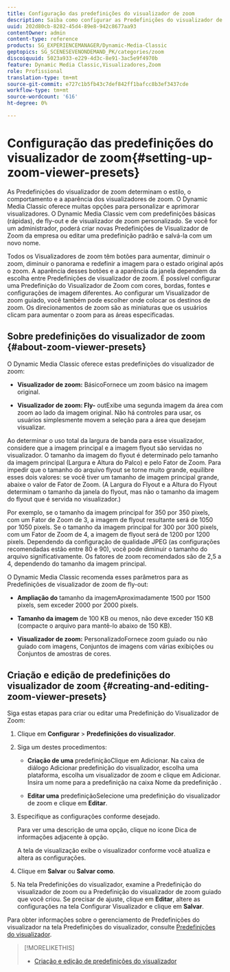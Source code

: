 ```yaml
---
title: Configuração das predefinições do visualizador de zoom
description: Saiba como configurar as Predefinições do visualizador de zoom.
uuid: 202d80cb-8282-45d4-89e8-942c8677aa93
contentOwner: admin
content-type: reference
products: SG_EXPERIENCEMANAGER/Dynamic-Media-Classic
geptopics: SG_SCENESEVENONDEMAND_PK/categories/zoom
discoiquuid: 5023a933-e229-4d3c-8e91-3ac5e9f4970b
feature: Dynamic Media Classic,Visualizadores,Zoom
role: Profissional
translation-type: tm+mt
source-git-commit: e727c1b5fb43c7def842ff1bafcc8b3ef3437cde
workflow-type: tm+mt
source-wordcount: '616'
ht-degree: 0%

---
```



# Configuração das predefinições do visualizador de zoom{#setting-up-zoom-viewer-presets}

As Predefinições do visualizador de zoom determinam o estilo, o comportamento e a aparência dos visualizadores de zoom. O Dynamic Media Classic oferece muitas opções para personalizar e aprimorar visualizadores. O Dynamic Media Classic vem com predefinições básicas (rápidas), de fly-out e de visualizador de zoom personalizado. Se você for um administrador, poderá criar novas Predefinições de Visualizador de Zoom da empresa ou editar uma predefinição padrão e salvá-la com um novo nome.

Todos os Visualizadores de zoom têm botões para aumentar, diminuir o zoom, diminuir o panorama e redefinir a imagem para o estado original após o zoom. A aparência desses botões e a aparência da janela dependem da escolha entre Predefinições de visualizador de zoom. É possível configurar uma Predefinição do Visualizador de Zoom com cores, bordas, fontes e configurações de imagem diferentes. Ao configurar um Visualizador de zoom guiado, você também pode escolher onde colocar os destinos de zoom. Os direcionamentos de zoom são as miniaturas que os usuários clicam para aumentar o zoom para as áreas especificadas.

## Sobre predefinições do visualizador de zoom {#about-zoom-viewer-presets}

O Dynamic Media Classic oferece estas predefinições do visualizador de zoom:

* **Visualizador de zoom:**
BásicoFornece um zoom básico na imagem original.

* **Visualizador de zoom: Fly-**
outExibe uma segunda imagem da área com zoom ao lado da imagem original. Não há controles para usar, os usuários simplesmente movem a seleção para a área que desejam visualizar.

Ao determinar o uso total da largura de banda para esse visualizador, considere que a imagem principal e a imagem flyout são servidas no visualizador. O tamanho da imagem do flyout é determinado pelo tamanho da imagem principal (Largura e Altura do Palco) e pelo Fator de Zoom. Para impedir que o tamanho do arquivo flyout se torne muito grande, equilibre esses dois valores: se você tiver um tamanho de imagem principal grande, abaixe o valor de Fator de Zoom. (A Largura do Flyout e a Altura do Flyout determinam o tamanho da janela do flyout, mas não o tamanho da imagem do flyout que é servida no visualizador.)

Por exemplo, se o tamanho da imagem principal for 350 por 350 pixels, com um Fator de Zoom de 3, a imagem de flyout resultante será de 1050 por 1050 pixels. Se o tamanho da imagem principal for 300 por 300 pixels, com um Fator de Zoom de 4, a imagem de flyout será de 1200 por 1200 pixels. Dependendo da configuração de qualidade JPEG (as configurações recomendadas estão entre 80 e 90), você pode diminuir o tamanho do arquivo significativamente. Os fatores de zoom recomendados são de 2,5 a 4, dependendo do tamanho da imagem principal.

O Dynamic Media Classic recomenda esses parâmetros para as Predefinições de visualizador de zoom de fly-out:

* **Ampliação do**
tamanho da imagemAproximadamente 1500 por 1500 pixels, sem exceder 2000 por 2000 pixels.

* **Tamanho da imagem**
de 100 KB ou menos, não deve exceder 150 KB (compacte o arquivo para mantê-lo abaixo de 150 KB).

* **Visualizador de zoom:**
PersonalizadoFornece zoom guiado ou não guiado com imagens, Conjuntos de imagens com várias exibições ou Conjuntos de amostras de cores.

## Criação e edição de predefinições do visualizador de zoom {#creating-and-editing-zoom-viewer-presets}

Siga estas etapas para criar ou editar uma Predefinição do Visualizador de Zoom:

1. Clique em **Configurar** > **Predefinições do visualizador**.
1. Siga um destes procedimentos:

   * **Criação de uma**
predefiniçãoClique em Adicionar. Na caixa de diálogo Adicionar predefinição do visualizador, escolha uma plataforma, escolha um visualizador de zoom e clique em Adicionar. Insira um nome para a predefinição na caixa Nome da predefinição .

   * **Editar uma**
predefiniçãoSelecione uma predefinição do visualizador de zoom e clique em 
**Editar**.

1. Especifique as configurações conforme desejado.

   Para ver uma descrição de uma opção, clique no ícone Dica de informações adjacente à opção.

   A tela de visualização exibe o visualizador conforme você atualiza e altera as configurações.

1. Clique em **Salvar** ou **Salvar como**.
1. Na tela Predefinições do visualizador, examine a Predefinição do visualizador de zoom ou a Predefinição do visualizador de zoom guiado que você criou. Se precisar de ajuste, clique em **Editar**, altere as configurações na tela Configurar Visualizador e clique em **Salvar**.

Para obter informações sobre o gerenciamento de Predefinições do visualizador na tela Predefinições do visualizador, consulte [Predefinições do visualizador](application-setup.md#viewer_presets).

>[!MORELIKETHIS]
>
>* [Criação e edição de predefinições do visualizador](application-setup.md#adding_and_editing_viewer_presets)

